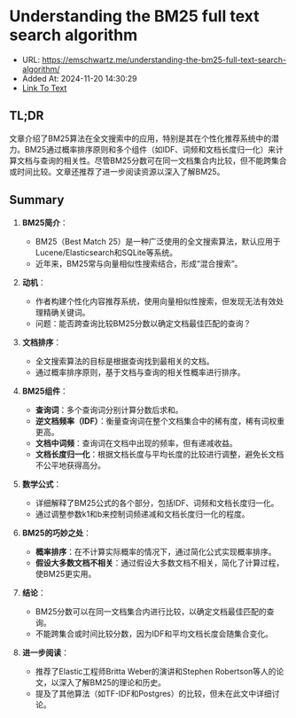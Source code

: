 # Understanding the BM25 full text search algorithm
- URL: https://emschwartz.me/understanding-the-bm25-full-text-search-algorithm/
- Added At: 2024-11-20 14:30:29
- [Link To Text](2024-11-20-understanding-the-bm25-full-text-search-algorithm_raw.md)

## TL;DR
文章介绍了BM25算法在全文搜索中的应用，特别是其在个性化推荐系统中的潜力。BM25通过概率排序原则和多个组件（如IDF、词频和文档长度归一化）来计算文档与查询的相关性。尽管BM25分数可在同一文档集合内比较，但不能跨集合或时间比较。文章还推荐了进一步阅读资源以深入了解BM25。

## Summary
1. **BM25简介**：
   - BM25（Best Match 25）是一种广泛使用的全文搜索算法，默认应用于Lucene/Elasticsearch和SQLite等系统。
   - 近年来，BM25常与向量相似性搜索结合，形成“混合搜索”。

2. **动机**：
   - 作者构建个性化内容推荐系统，使用向量相似性搜索，但发现无法有效处理精确关键词。
   - 问题：能否跨查询比较BM25分数以确定文档最佳匹配的查询？

3. **文档排序**：
   - 全文搜索算法的目标是根据查询找到最相关的文档。
   - 通过概率排序原则，基于文档与查询的相关性概率进行排序。

4. **BM25组件**：
   - **查询词**：多个查询词分别计算分数后求和。
   - **逆文档频率（IDF）**：衡量查询词在整个文档集合中的稀有度，稀有词权重更高。
   - **文档中词频**：查询词在文档中出现的频率，但有递减收益。
   - **文档长度归一化**：根据文档长度与平均长度的比较进行调整，避免长文档不公平地获得高分。

5. **数学公式**：
   - 详细解释了BM25公式的各个部分，包括IDF、词频和文档长度归一化。
   - 通过调整参数k1和b来控制词频递减和文档长度归一化的程度。

6. **BM25的巧妙之处**：
   - **概率排序**：在不计算实际概率的情况下，通过简化公式实现概率排序。
   - **假设大多数文档不相关**：通过假设大多数文档不相关，简化了计算过程，使BM25更实用。

7. **结论**：
   - BM25分数可以在同一文档集合内进行比较，以确定文档最佳匹配的查询。
   - 不能跨集合或时间比较分数，因为IDF和平均文档长度会随集合变化。

8. **进一步阅读**：
   - 推荐了Elastic工程师Britta Weber的演讲和Stephen Robertson等人的论文，以深入了解BM25的理论和历史。
   - 提及了其他算法（如TF-IDF和Postgres）的比较，但未在此文中详细讨论。

